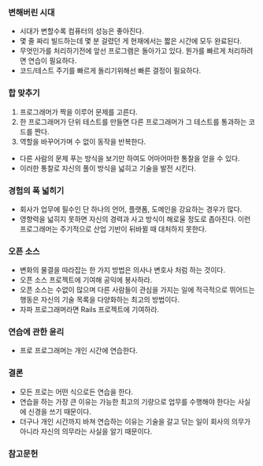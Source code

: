 ### 변해버린 시대

 - 시대가 변할수록 컴퓨터의 성능은 좋아진다.
 - 몇 줄 짜리 빌드하는데 몇 분 걸렸던 게 현재에서는 짧은 시간에 모두 완료된다.
 - 무엇인가를 처리하기전에 앞선 프로그램은 돌아가고 있다. 뭔가를 빠르게 처리하려면 연습이 필요하다.
 - 코드/테스트 주기를 빠르게 돌리기위해선 빠른 결정이 필요하다.

### 합 맞추기

 1. 프로그래머가 짝을 이루어 문제를 고른다.
 2. 한 프로그래머가 단위 테스트를 만들면 다른 프로그래머가 그 테스트를 통과하는 코드를 짠다.
 3. 역할을 바꾸어가며 수 없이 동작을 반복한다.

 - 다른 사람의 문제 푸는 방식을 보기만 하여도 어마어마한 통찰을 얻을 수 있다.
 - 이러한 통찰로 자신의 풀이 방식을 넓히고 기술을 발전 시킨다.

### 경험의 폭 넓히기

 - 회사가 업무에 필수인 단 하나의 언어, 플랫폼, 도메인을 강요하는 경우가 많다.
 - 영향력을 넓히지 못하면 자신의 경력과 사고 방식이 해로울 정도로 좁아진다. 이런 프로그래머는 주기적으로 산업 기반이 뒤바뀔 때 대처하지 못한다.

### 오픈 소스

 - 변화의 물결을 따라잡는 한 가지 방법은 의사나 변호사 처럼 하는 것이다.
 - 오픈 소스 프로젝트에 기여해 공익에 봉사하라.
 - 오픈 소스는 수없이 많으며 다른 사람들이 관심을 가지는 일에 적극적으로 뛰어드는 행동은 자신의 기술 목록을 다양화하는 최고의 방법이다.
 - 자파 프로그래머라면 Rails 프로젝트에 기여하라.

### 연습에 관한 윤리

 - 프로 프로그래머는 개인 시간에 연습한다.

### 결론

 - 모든 프로는 어떤 식으로든 연습을 한다.
 - 연습을 하는 가장 큰 이유는 가능한 최고의 기량으로 업무를 수행해야 한다는 사실에 신경을 쓰기 때문이다.
 - 더구나 개인 시간까지 바쳐 연습하는 이유는 기술을 갈고 닦는 일이 회사의 의무가 아니라 자신의 의무라는 사실을 알기 때문이다.


### 참고문헌
